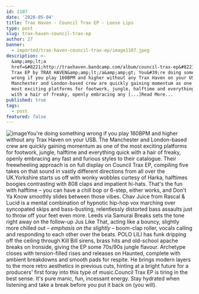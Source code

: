```yaml
---
id: 1107
date: '2020-05-04'
title: Trax Haven - Council Trax EP - Loose Lips
type: post
slug: trax-haven-council-trax-ep
author: 27
banner:
  - imported/trax-haven-council-trax-ep/image1107.jpeg
description: >-
  &amp;amp;lt;a
  href=&#8221;http://traxhaven.bandcamp.com/album/council-trax-ep&#8221;&amp;amp;gt;Council
  Trax EP by TRAX HAVEN&amp;amp;lt;/a&amp;amp;gt; You&#39;re doing something
  wrong if you play 160BPM and higher without any Trax Haven on your USB. The
  Manchester and London-based crew are quickly gaining momentum as one of the
  most exciting platforms for footwork, jungle, halftime and everything quick
  with a hair of freaky, openly embracing any [...]Read More...
published: true
tags:
  - post
featured: false
---
```

![image](../imported/trax-haven-council-trax-ep/image1107.jpeg)You're doing something wrong if you play 160BPM and higher without any Trax Haven on your USB. The Manchester and London-based crew are quickly gaining momentum as one of the most exciting platforms for footwork, jungle, halftime and everything quick with a hair of freaky, openly embracing any fast and furious styles to their catalogue. Their freewheeling approach is on full display on Council Trax EP, compiling five takes on that sound in vastly different directions from all over the UK.Yorkshire starts us off with wonky wobbles curtesy of Harka, halftimes boogies contrasting with 808 claps and impatient hi-hats. That's the fun with halftime – you can have a chill bop or 6-step, either works, and Don't Ya Know smoothly slides between those vibes. Chav Juice from Rascal & Lucid is a mental combination of hypnotic hip-hop vox marching over syncopated skips and bass-busting, relentlessly distorted bass assaults just to throw off your feet even more. Leeds via Samurai Breaks sets the tone right away on the follow-up Jus Like That, acting like a bouncy, slightly more chilled out – _emphasis on the slightly_ – boom-clap roller, vocals calling and responding to each other over the beats. POLO LILI has funk dripping off the ceiling through Kill Bill sirens, brass hits and old-school apache breaks on Ironside, giving the EP some 70s/90s jungle flavour. Archetype closes with tension-filled rises and releases on Haunted, complete with ambient breakdowns and smooth pads for respite. He brings modern layers to the more retro aesthetics in previous cuts, hinting at a bright future for a producers' first foray into this type of music.Council Trax EP is tiring in the best sense. It's pure manic, fun, incessant energy. Stay hydrated when listening and take a break before you put it back on (you will).